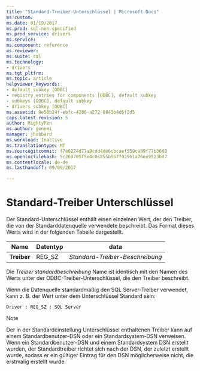 ```yaml
---
title: "Standard-Treiber-Unterschlüssel | Microsoft Docs"
ms.custom: 
ms.date: 01/19/2017
ms.prod: sql-non-specified
ms.prod_service: drivers
ms.service: 
ms.component: reference
ms.reviewer: 
ms.suite: sql
ms.technology:
- drivers
ms.tgt_pltfrm: 
ms.topic: article
helpviewer_keywords:
- default subkey [ODBC]
- registry entries for components [ODBC], default subkey
- subkeys [ODBC], default subkey
- drivers subkey [ODBC]
ms.assetid: 9e58b24f-ebfc-4286-a272-0843b4d6f2d5
caps.latest.revision: 5
author: MightyPen
ms.author: genemi
manager: jhubbard
ms.workload: Inactive
ms.translationtype: MT
ms.sourcegitcommit: f7e6274d77a9cdd4de6cbcaef559ca99f77b3608
ms.openlocfilehash: 5c269705f5e4c0c855b5b7f929b1a76ee9523bd7
ms.contentlocale: de-de
ms.lasthandoff: 09/09/2017

---
```

# <a name="default-driver-subkey"></a>Standard-Treiber Unterschlüssel
Der Standard-Unterschlüssel enthält einen einzelnen Wert, der den Treiber, die von der Standarddatenquelle verwendete beschreibt. Das Format dieses Werts wird in der folgenden Tabelle dargestellt.  
  
|Name|Datentyp|data|  
|----------|---------------|----------|  
|**Treiber**|REG_SZ|*Standard-Treiber-Beschreibung*|  
  
 Die *Treiber standardbeschreibung* Name ist identisch mit den Namen des Werts unter der ODBC-Treiber-Unterschlüssel, die den Treiber beschreibt.  
  
 Wenn die Datenquelle standardmäßig den SQL Server-Treiber verwendet, kann z. B. der Wert unter dem Unterschlüssel Standard sein:  
  
```  
Driver : REG_SZ : SQL Server  
```  
  
> [!NOTE]  
>  Der in der Standardeinstellung Unterschlüssel enthaltenen Treiber kann auf einem Standardbenutzer-DSN oder ein Standardsystem-DSN verweisen. Wenn ein Standardbenutzer-DSN und einem Standardsystem DSN erstellt wurden, der Standardtreiber richtet sich nach der DSN, der zuletzt erstellt wurde, sodass er ein gültiger Eintrag für den DSN möglicherweise nicht, die erstmalig erstellt wurde.

